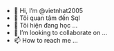 - 👋 Hi, I’m @vietnhat2005
- 👀 Tôi quan tâm đến Sql
- 🌱 Tôi hiện đang học ...
- 💞️ I’m looking to collaborate on ...
- 📫 How to reach me ...

<!---
vietnhat2005/vietnhat2005 is a ✨ special ✨ repository because its `README.md` (this file) appears on your GitHub profile.
You can click the Preview link to take a look at your changes.
--->
